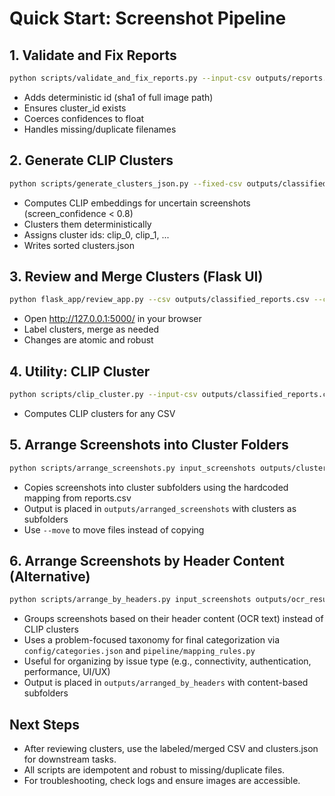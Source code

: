 # Quick Start: Screenshot Pipeline

## 1. Validate and Fix Reports

```sh
python scripts/validate_and_fix_reports.py --input-csv outputs/reports.csv --output-csv outputs/classified_reports.csv --images-root input_screenshots
```

- Adds deterministic id (sha1 of full image path)
- Ensures cluster_id exists
- Coerces confidences to float
- Handles missing/duplicate filenames

## 2. Generate CLIP Clusters

```sh
python scripts/generate_clusters_json.py --fixed-csv outputs/classified_reports.csv --images-root input_screenshots --clusters-json outputs/clusters.json
```

- Computes CLIP embeddings for uncertain screenshots (screen_confidence < 0.8)
- Clusters them deterministically
- Assigns cluster ids: clip_0, clip_1, ...
- Writes sorted clusters.json

## 3. Review and Merge Clusters (Flask UI)

```sh
python flask_app/review_app.py --csv outputs/classified_reports.csv --clusters-json outputs/clusters.json --images-root input_screenshots
```

- Open http://127.0.0.1:5000/ in your browser
- Label clusters, merge as needed
- Changes are atomic and robust

## 4. Utility: CLIP Cluster

```sh
python scripts/clip_cluster.py --input-csv outputs/classified_reports.csv --images-root input_screenshots --output-csv outputs/clip_clustered.csv
```

- Computes CLIP clusters for any CSV

## 5. Arrange Screenshots into Cluster Folders

```sh
python scripts/arrange_screenshots.py input_screenshots outputs/clusters.json outputs/arranged_screenshots --verbose
```

- Copies screenshots into cluster subfolders using the hardcoded mapping from reports.csv
- Output is placed in `outputs/arranged_screenshots` with clusters as subfolders
- Use `--move` to move files instead of copying

## 6. Arrange Screenshots by Header Content (Alternative)

```sh
python scripts/arrange_by_headers.py input_screenshots outputs/ocr_results.csv outputs/arranged_by_headers --min-group-size 2 --verbose
```

- Groups screenshots based on their header content (OCR text) instead of CLIP clusters
- Uses a problem-focused taxonomy for final categorization via `config/categories.json` and `pipeline/mapping_rules.py`
- Useful for organizing by issue type (e.g., connectivity, authentication, performance, UI/UX)
- Output is placed in `outputs/arranged_by_headers` with content-based subfolders

## Next Steps

- After reviewing clusters, use the labeled/merged CSV and clusters.json for downstream tasks.
- All scripts are idempotent and robust to missing/duplicate files.
- For troubleshooting, check logs and ensure images are accessible.
